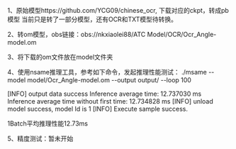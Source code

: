 1、原始模型https://github.com/YCG09/chinese_ocr, 下载对应的ckpt，转成pb模型
当前只是转了一部分模型，还有OCR和TXT模型待转换。

2、转om模型，obs链接：obs://nkxiaolei88/ATC Model/OCR/Ocr_Angle-model.om 

3、将下载的om文件放在model文件夹

4、使用nsame推理工具，参考如下命令，发起推理性能测试： ./msame --model model/Ocr_Angle-model.om --output output/ --loop 100

[INFO] output data success
Inference average time: 12.737030 ms
Inference average time without first time: 12.734828 ms
[INFO] unload model success, model Id is 1
[INFO] Execute sample success.

1Batch平均推理性能12.73ms

5、精度测试：暂未开始
